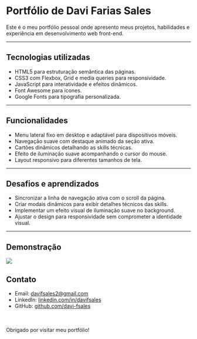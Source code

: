 # Portfólio de Davi Farias Sales

Este é o meu portfólio pessoal onde apresento meus projetos, habilidades e experiência em desenvolvimento web front-end.

---

## Tecnologias utilizadas

- HTML5 para estruturação semântica das páginas.
- CSS3 com Flexbox, Grid e media queries para responsividade.
- JavaScript para interatividade e efeitos dinâmicos.
- Font Awesome para ícones.
- Google Fonts para tipografia personalizada.

---

## Funcionalidades

- Menu lateral fixo em desktop e adaptável para dispositivos móveis.
- Navegação suave com destaque animado da seção ativa.
- Cartões dinâmicos detalhando as skills técnicas.
- Efeito de iluminação suave acompanhando o cursor do mouse.
- Layout responsivo para diferentes tamanhos de tela.

---

## Desafios e aprendizados

- Sincronizar a linha de navegação ativa com o scroll da página.
- Criar modais dinâmicos para exibir detalhes técnicos das skills.
- Implementar um efeito visual de iluminação suave no background.
- Ajustar o design para responsividade sem comprometer a identidade visual.

---

## Demonstração

 <img src="src/assets/to_readme/desktop-gif.gif">

## Contato

- Email: davifsales2@gmail.com  
- LinkedIn: [linkedin.com/in/davifsales](https://www.linkedin.com/in/davifsales/)  
- GitHub: [github.com/davi-fsales](https://github.com/davi-fsales)

<br><br>
Obrigado por visitar meu portfólio!